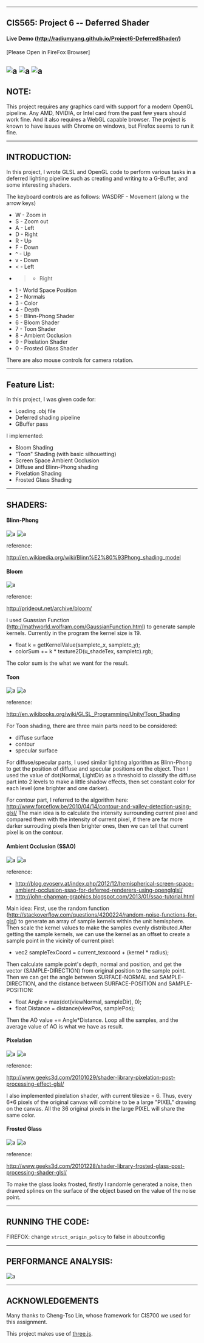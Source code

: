 ------------------------------------------------------------------------------
CIS565: Project 6 -- Deferred Shader
-------------------------------------------------------------------------------
#### Live Demo (http://radiumyang.github.io/Project6-DeferredShader/)

[Please Open in FireFox Browser]

![a](results/all_shaders_cow.gif)
![a](results/all_shaders_sponza.gif)
![a](results/A_sponza.JPG)
-------------------------------------------------------------------------------
NOTE:
-------------------------------------------------------------------------------
This project requires any graphics card with support for a modern OpenGL 
pipeline. Any AMD, NVIDIA, or Intel card from the past few years should work 
fine. And it also requires a WebGL capable browser. The project is known to 
have issues with Chrome on windows, but Firefox seems to run it fine.

-------------------------------------------------------------------------------
INTRODUCTION:
-------------------------------------------------------------------------------

In this project, I wrote GLSL and OpenGL code to perform various tasks in a deferred lighting pipeline such as creating and writing to a G-Buffer, and some interesting shaders.

The keyboard controls are as follows:
WASDRF - Movement (along w the arrow keys)
* W - Zoom in
* S - Zoom out
* A - Left
* D - Right
* R - Up
* F - Down
* ^ - Up
* v - Down
* < - Left
* > - Right
* 1 - World Space Position
* 2 - Normals
* 3 - Color
* 4 - Depth
* 5 - Blinn-Phong Shader
* 6 - Bloom Shader
* 7 - Toon Shader
* 8 - Ambient Occlusion
* 9 - Pixelation Shader
* 0 - Frosted Glass Shader

There are also mouse controls for camera rotation.

-------------------------------------------------------------------------------
Feature List:
-------------------------------------------------------------------------------

In this project, I was given code for:
* Loading .obj file
* Deferred shading pipeline
* GBuffer pass

I implemented:
* Bloom Shading
* "Toon" Shading (with basic silhouetting)
* Screen Space Ambient Occlusion
* Diffuse and Blinn-Phong shading
* Pixelation Shading
* Frosted Glass Shading


-------------------------------------------------------------------------------
SHADERS:
-------------------------------------------------------------------------------
#### Blinn-Phong
![a](results/blinn_phong.JPG)
![a](results/blinn_phong_ao.JPG)

reference:

http://en.wikipedia.org/wiki/Blinn%E2%80%93Phong_shading_model


#### Bloom
![a](results/bloom.JPG)

reference:

http://prideout.net/archive/bloom/

I used Guassian Function (http://mathworld.wolfram.com/GaussianFunction.html) to generate sample kernels. Currently in the program the kernel size is 19.

* float k = getKernelValue(sampletc_x, sampletc_y);
* colorSum +=  k * texture2D(u_shadeTex, sampletc).rgb;

The color sum is the what we want for the result.

#### Toon
![a](results/toon2.JPG)
![a](results/toon_sponza.JPG)

reference:

http://en.wikibooks.org/wiki/GLSL_Programming/Unity/Toon_Shading

For Toon shading, there are three main parts need to be considered:

* diffuse surface
* contour
* specular surface

For diffuse/specular parts, I used similar lighting algorithm as Blinn-Phong to get the position of diffuse and specular positions on the object. Then I used the value of dot(Normal, LightDir) as a threshold to classify the diffuse part into 2 levels to make a little shadow effects, then set constant color for each level (one brighter and one darker).

For contour part, I referred to the algorithm here: http://www.forceflow.be/2010/04/14/contour-and-valley-detection-using-glsl/
The main idea is to calculate the intensity surrounding current pixel and compared them with the intensity of current pixel, if there are far more darker surrouding pixels then brighter ones, then we can tell that current pixel is on the contour.


#### Ambient Occlusion (SSAO)
![a](results/AO.JPG)
![a](results/A_sponza.JPG)

reference:

* http://blog.evoserv.at/index.php/2012/12/hemispherical-screen-space-ambient-occlusion-ssao-for-deferred-renderers-using-openglglsl/
* http://john-chapman-graphics.blogspot.com/2013/01/ssao-tutorial.html

Main idea:
First, use the random function (http://stackoverflow.com/questions/4200224/random-noise-functions-for-glsl) to generate an array of sample kernels within the unit hemisphere. Then scale the kernel values to make the samples evenly distributed.After getting the sample kernels, we can use the kernel as an offset to create a sample point in the vicinity of current pixel:

* vec2 sampleTexCoord = current_texcoord + (kernel * radius);

Then calculate sample point's depth, normal and position, and get the vector (SAMPLE-DIRECTION) from original position to the sample point. Then we can get the angle between SURFACE-NORMAL and SAMPLE-DIRECTION, and the distance between SURFACE-POSITION and SAMPLE-POSITION:

* float Angle = max(dot(viewNormal, sampleDir), 0);
* float Distance = distance(viewPos, samplePos);

Then the AO value += Angle*Distance. Loop all the samples, and the average value of AO is what we have as result.
        


#### Pixelation
![a](results/pixel.JPG)
![a](results/pixel_sponza.JPG)

reference:

http://www.geeks3d.com/20101029/shader-library-pixelation-post-processing-effect-glsl/

I also implemented pixelation shader, with current tilesize = 6. Thus, every 6*6 pixels of the original canvas will combine to be a large "PIXEL" drawing on the canvas. All the 36 original pixels in the large PIXEL will share the same color.

#### Frosted Glass
![a](results/glass.JPG)
![a](results/glass_sponze.JPG)

reference:

http://www.geeks3d.com/20101228/shader-library-frosted-glass-post-processing-shader-glsl/

To make the glass looks frosted, firstly I randomle generated a noise, then drawed splines on the surface of the object based on the value of the noise point.

-------------------------------------------------------------------------------
RUNNING THE CODE:
-------------------------------------------------------------------------------

FIREFOX: change ``strict_origin_policy`` to false in about:config 

-------------------------------------------------------------------------------
PERFORMANCE ANALYSIS:
-------------------------------------------------------------------------------
![a](results/fps.JPG)


---
ACKNOWLEDGEMENTS
---

Many thanks to Cheng-Tso Lin, whose framework for CIS700 we used for this
assignment.

This project makes use of [three.js](http://www.threejs.org).
